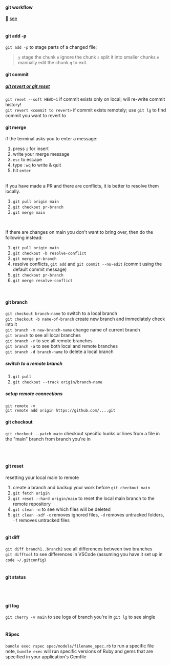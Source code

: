 #### git workflow
💖 [see](https://www.doabledanny.com/git-workflows)
<br><br>

#### git add -p
`git add -p` to stage parts of a changed file; 
> `y` stage the chunk
> `n` ignore the chunk
> `s` split it into smaller chunks
> `e` manually edit the chunk
> `q` to exit.


#### git commit
##### [git revert or git reset](https://www.freecodecamp.org/news/git-revert-commit-how-to-undo-the-last-commit/)
`git reset --soft HEAD~1` if commit exists only on local; will re-write commit history! <br>
`git revert <commit to revert>` if commit exists remotely; use `git lg` to find commit you want to revert to <br>

#### git merge
if the terminal asks you to enter a message:
1. press `i` for insert
2. write your merge message
3. `esc` to escape
4. type `:wq` to write & quit
5. hit `enter`
<br><br>

If you have made a PR and there are conflicts, it is better to resolve them locally. 
1. `git pull origin main`
2. `git checkout pr-branch`
3. `git merge main` 
<br>

If there are changes on main you don't want to bring over, then do the following instead:
1. `git pull origin main`
2. `git checkout -b resolve-conflict`
3. `git merge pr-branch`
4. resolve conflicts, `git add` and `git commit --no-edit` (commit using the default commit message)
5. `git checkout pr-branch`
6. `git merge resolve-conflict`

<br>

#### git branch
`git checkout branch-name` to switch to a local branch <br>
`git checkout -b name-of-branch` create new branch and immediately check into it <br>
`git branch -m new-branch-name` change name of current branch <br>
`git branch` to see all local branches <br>
`git branch -r` to see all remote branches <br>
`git branch -a` to see both local and remote branches <br>
`git branch -d branch-name` to delete a local branch <br>

##### switch to a remote branch
1. `git pull`
2. `git checkout --track origin/branch-name`

##### setup remote connections
`git remote -v` <br>
`git remote add origin https://github.com/....git` <br>

#### git checkout
`git checkout --patch main` checkout specific hunks or lines from a file in the "main" branch from branch you're in

<br><br>
#### git reset
resetting your local main to remote <br>
1. create a branch and backup your work before `git checkout main`
2. `git fetch origin`
3. `git reset --hard origin/main` to reset the local main branch to the remote repository
4. `git clean -n` to see which files will be deleted  <br>
5. `git clean -xdf` `-x` removes ignored files, `-d` removes untracked folders, `-f` removes untracked files
<br><br>
#### git diff
`git diff branch1..branch2` see all differences between two branches <br>
`git difftool` to see differences in VSCode (assuming you have it set up in `code ~/.gitconfig`)
<br><br>
#### git status
<br><br>
#### git log
`git cherry -v main` to see logs of branch you're in
`git lg` to see single 
<br><br>

#### RSpec
`bundle exec rspec spec/models/filename_spec.rb` to run a specific file <br>
note, `bundle exec` will run specific versions of Ruby and gems that are specified in your application's Gemfile
<br><br>
